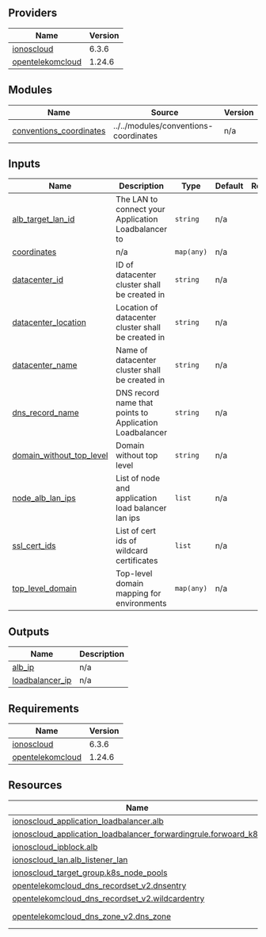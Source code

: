 <!-- BEGIN_TF_DOCS -->

## Providers

| Name | Version |
|------|---------|
| <a name="provider_ionoscloud"></a> [ionoscloud](#provider\_ionoscloud) | 6.3.6 |
| <a name="provider_opentelekomcloud"></a> [opentelekomcloud](#provider\_opentelekomcloud) | 1.24.6 |
## Modules

| Name | Source | Version |
|------|--------|---------|
| <a name="module_conventions_coordinates"></a> [conventions\_coordinates](#module\_conventions\_coordinates) | ../../modules/conventions-coordinates | n/a |
## Inputs

| Name | Description | Type | Default | Required |
|------|-------------|------|---------|:--------:|
| <a name="input_alb_target_lan_id"></a> [alb\_target\_lan\_id](#input\_alb\_target\_lan\_id) | The LAN to connect your Application Loadbalancer to | `string` | n/a | yes |
| <a name="input_coordinates"></a> [coordinates](#input\_coordinates) | n/a | `map(any)` | n/a | yes |
| <a name="input_datacenter_id"></a> [datacenter\_id](#input\_datacenter\_id) | ID of datacenter cluster shall be created in | `string` | n/a | yes |
| <a name="input_datacenter_location"></a> [datacenter\_location](#input\_datacenter\_location) | Location of datacenter cluster shall be created in | `string` | n/a | yes |
| <a name="input_datacenter_name"></a> [datacenter\_name](#input\_datacenter\_name) | Name of datacenter cluster shall be created in | `string` | n/a | yes |
| <a name="input_dns_record_name"></a> [dns\_record\_name](#input\_dns\_record\_name) | DNS record name that points to Application Loadbalancer | `string` | n/a | yes |
| <a name="input_domain_without_top_level"></a> [domain\_without\_top\_level](#input\_domain\_without\_top\_level) | Domain without top level | `string` | n/a | yes |
| <a name="input_node_alb_lan_ips"></a> [node\_alb\_lan\_ips](#input\_node\_alb\_lan\_ips) | List of node and application load balancer lan ips | `list` | n/a | yes |
| <a name="input_ssl_cert_ids"></a> [ssl\_cert\_ids](#input\_ssl\_cert\_ids) | List of cert ids of wildcard certificates | `list` | n/a | yes |
| <a name="input_top_level_domain"></a> [top\_level\_domain](#input\_top\_level\_domain) | Top-level domain mapping for environments | `map(any)` | n/a | yes |
## Outputs

| Name | Description |
|------|-------------|
| <a name="output_alb_ip"></a> [alb\_ip](#output\_alb\_ip) | n/a |
| <a name="output_loadbalancer_ip"></a> [loadbalancer\_ip](#output\_loadbalancer\_ip) | n/a |
## Requirements

| Name | Version |
|------|---------|
| <a name="requirement_ionoscloud"></a> [ionoscloud](#requirement\_ionoscloud) | 6.3.6 |
| <a name="requirement_opentelekomcloud"></a> [opentelekomcloud](#requirement\_opentelekomcloud) | 1.24.6 |
## Resources

| Name | Type |
|------|------|
| [ionoscloud_application_loadbalancer.alb](https://registry.terraform.io/providers/ionos-cloud/ionoscloud/6.3.6/docs/resources/application_loadbalancer) | resource |
| [ionoscloud_application_loadbalancer_forwardingrule.forwoard_k8s](https://registry.terraform.io/providers/ionos-cloud/ionoscloud/6.3.6/docs/resources/application_loadbalancer_forwardingrule) | resource |
| [ionoscloud_ipblock.alb](https://registry.terraform.io/providers/ionos-cloud/ionoscloud/6.3.6/docs/resources/ipblock) | resource |
| [ionoscloud_lan.alb_listener_lan](https://registry.terraform.io/providers/ionos-cloud/ionoscloud/6.3.6/docs/resources/lan) | resource |
| [ionoscloud_target_group.k8s_node_pools](https://registry.terraform.io/providers/ionos-cloud/ionoscloud/6.3.6/docs/resources/target_group) | resource |
| [opentelekomcloud_dns_recordset_v2.dnsentry](https://registry.terraform.io/providers/opentelekomcloud/opentelekomcloud/1.24.6/docs/resources/dns_recordset_v2) | resource |
| [opentelekomcloud_dns_recordset_v2.wildcardentry](https://registry.terraform.io/providers/opentelekomcloud/opentelekomcloud/1.24.6/docs/resources/dns_recordset_v2) | resource |
| [opentelekomcloud_dns_zone_v2.dns_zone](https://registry.terraform.io/providers/opentelekomcloud/opentelekomcloud/1.24.6/docs/data-sources/dns_zone_v2) | data source |
<!-- END_TF_DOCS -->